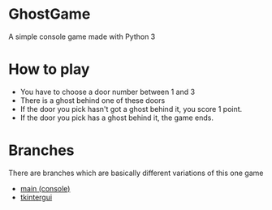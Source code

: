 # GhostGame
A simple console game made with Python 3
# How to play
- You have to choose a door number between 1 and 3
- There is a ghost behind one of these doors
- If the door you pick hasn't got a ghost behind it, you score 1 point.
- If the door you pick has a ghost behind it, the game ends.
# Branches
There are branches which are basically different variations of this one game
- [main (console)](https://github.com/MarsBars06/GhostGame)
- [tkintergui](https://github.com/MarsBars06/GhostGame/tree/tkintergui)
